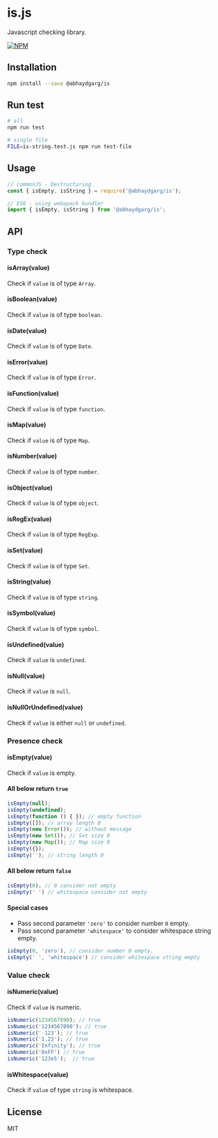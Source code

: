 # is.js

Javascript checking library.

[![NPM](https://nodei.co/npm/@abhaydgarg/is.png?downloads=true)](https://nodei.co/npm/@abhaydgarg/is/)

## Installation

```sh
npm install --save @abhaydgarg/is
```

## Run test

```sh
# all
npm run test

# single file
FILE=is-string.test.js npm run test-file
```

## Usage

```javascript
// commonJS - Destructuring
const { isEmpty, isString } = require('@abhaydgarg/is');

// ES6 - using webapack bundler
import { isEmpty, isString } from '@abhaydgarg/is';
```

## API

### Type check

#### isArray(value)

Check if `value` is of type `Array`.

#### isBoolean(value)

Check if `value` is of type `boolean`.

#### isDate(value)

Check if `value` is of type `Date`.

#### isError(value)

Check if `value` is of type `Error`.

#### isFunction(value)

Check if `value` is of type `function`.

#### isMap(value)

Check if `value` is of type `Map`.

#### isNumber(value)

Check if `value` is of type `number`.

#### isObject(value)

Check if `value` is of type `object`.

#### isRegEx(value)

Check if `value` is of type `RegExp`.

#### isSet(value)

Check if `value` is of type `Set`.

#### isString(value)

Check if `value` is of type `string`.

#### isSymbol(value)

Check if `value` is of type `symbol`.

#### isUndefined(value)

Check if `value` is `undefined`.

#### isNull(value)

Check if `value` is `null`.

#### isNullOrUndefined(value)

Check if `value` is either `null` or `undefined`.

### Presence check

#### isEmpty(value)

Check if `value` is empty.

#### All below return `true`

```javascript
isEmpty(null);
isEmpty(undefined);
isEmpty(function () { }); // empty function
isEmpty([]); // array length 0
isEmpty(new Error()); // without message
isEmpty(new Set()); // Set size 0
isEmpty(new Map()); // Map size 0
isEmpty({});
isEmpty(''); // string length 0
```

#### All below return `false`

```javascript
isEmpty(0); // 0 consider not empty
isEmpty(' ') // whitespace consider not empty
```

#### Special cases

* Pass second parameter `'zero'` to consider number `0` empty.
* Pass second parameter `'whitespace'` to consider whitespace string empty.

```javascript
isEmpty(0, 'zero'), // consider number 0 empty.
isEmpty(' ', 'whitespace') // consider whitespace string empty
```

### Value check

#### isNumeric(value)

Check if `value` is numeric.

```javascript
isNumeric(1234567890); // true
isNumeric('1234567890'); // true
isNumeric('-123'); // true
isNumeric('1.23'); // true
isNumeric('Infinity'); // true
isNumeric('0xFF') // true
isNumeric('123e5');  // true
```

#### isWhitespace(value)

Check if `value` of type `string` is whitespace.

## License

MIT

